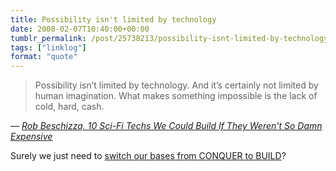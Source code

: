 ```yaml
---
title: Possibility isn't limited by technology
date: 2008-02-07T10:40:00+00:00
tumblr_permalink: /post/25738213/possibility-isnt-limited-by-technology-and-its
tags: ["linklog"]
format: "quote"
---
```


> Possibility isn&rsquo;t limited by technology. And it&rsquo;s certainly not limited by human imagination. What makes something impossible is the lack of cold, hard, cash.

— <cite>[Rob Beschizza, _10 Sci-Fi Techs We Could Build If They Weren't So Damn Expensive_](https://www.wired.com/2008/01/10-sci-fi-techs/)</cite>

Surely we just need to <a href="http://www.firaxis.com/games/game_detail.php?gameid=7">switch our bases from CONQUER to BUILD</a>?
